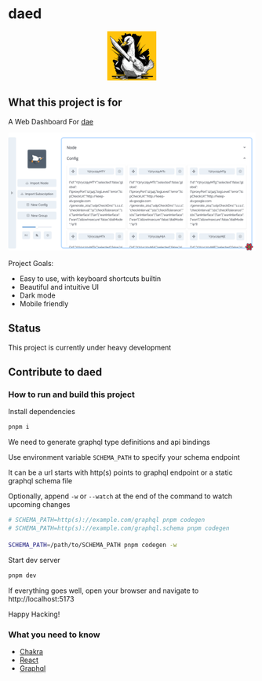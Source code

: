 # daed

<p align="center" width="100%">
  <img width="100" src="public/logo.svg" />
</p>

## What this project is for

A Web Dashboard For [dae](https://github.com/v2raya/dae)

![preview](public/preview.png)

Project Goals:

- Easy to use, with keyboard shortcuts builtin
- Beautiful and intuitive UI
- Dark mode
- Mobile friendly

## Status

This project is currently under heavy development

## Contribute to daed

### How to run and build this project

Install dependencies

```sh
pnpm i
```

We need to generate graphql type definitions and api bindings

Use environment variable `SCHEMA_PATH` to specify your schema endpoint

It can be a url starts with http(s) points to graphql endpoint or a static graphql schema file

Optionally, append `-w` or `--watch` at the end of the command to watch upcoming changes

```sh
# SCHEMA_PATH=http(s)://example.com/graphql pnpm codegen
# SCHEMA_PATH=http(s)://example.com/graphql.schema pnpm codegen

SCHEMA_PATH=/path/to/SCHEMA_PATH pnpm codegen -w
```

Start dev server

```sh
pnpm dev
```

If everything goes well, open your browser and navigate to http://localhost:5173

Happy Hacking!

### What you need to know

- [Chakra](https://mui.com)
- [React](https://reactjs.org)
- [Graphql](https://graphql.org)
